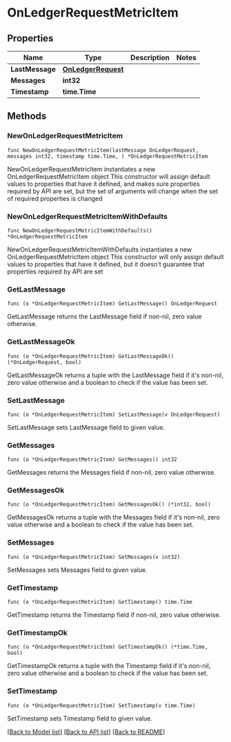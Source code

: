 # OnLedgerRequestMetricItem

## Properties

Name | Type | Description | Notes
------------ | ------------- | ------------- | -------------
**LastMessage** | [**OnLedgerRequest**](OnLedgerRequest.md) |  | 
**Messages** | **int32** |  | 
**Timestamp** | **time.Time** |  | 

## Methods

### NewOnLedgerRequestMetricItem

`func NewOnLedgerRequestMetricItem(lastMessage OnLedgerRequest, messages int32, timestamp time.Time, ) *OnLedgerRequestMetricItem`

NewOnLedgerRequestMetricItem instantiates a new OnLedgerRequestMetricItem object
This constructor will assign default values to properties that have it defined,
and makes sure properties required by API are set, but the set of arguments
will change when the set of required properties is changed

### NewOnLedgerRequestMetricItemWithDefaults

`func NewOnLedgerRequestMetricItemWithDefaults() *OnLedgerRequestMetricItem`

NewOnLedgerRequestMetricItemWithDefaults instantiates a new OnLedgerRequestMetricItem object
This constructor will only assign default values to properties that have it defined,
but it doesn't guarantee that properties required by API are set

### GetLastMessage

`func (o *OnLedgerRequestMetricItem) GetLastMessage() OnLedgerRequest`

GetLastMessage returns the LastMessage field if non-nil, zero value otherwise.

### GetLastMessageOk

`func (o *OnLedgerRequestMetricItem) GetLastMessageOk() (*OnLedgerRequest, bool)`

GetLastMessageOk returns a tuple with the LastMessage field if it's non-nil, zero value otherwise
and a boolean to check if the value has been set.

### SetLastMessage

`func (o *OnLedgerRequestMetricItem) SetLastMessage(v OnLedgerRequest)`

SetLastMessage sets LastMessage field to given value.


### GetMessages

`func (o *OnLedgerRequestMetricItem) GetMessages() int32`

GetMessages returns the Messages field if non-nil, zero value otherwise.

### GetMessagesOk

`func (o *OnLedgerRequestMetricItem) GetMessagesOk() (*int32, bool)`

GetMessagesOk returns a tuple with the Messages field if it's non-nil, zero value otherwise
and a boolean to check if the value has been set.

### SetMessages

`func (o *OnLedgerRequestMetricItem) SetMessages(v int32)`

SetMessages sets Messages field to given value.


### GetTimestamp

`func (o *OnLedgerRequestMetricItem) GetTimestamp() time.Time`

GetTimestamp returns the Timestamp field if non-nil, zero value otherwise.

### GetTimestampOk

`func (o *OnLedgerRequestMetricItem) GetTimestampOk() (*time.Time, bool)`

GetTimestampOk returns a tuple with the Timestamp field if it's non-nil, zero value otherwise
and a boolean to check if the value has been set.

### SetTimestamp

`func (o *OnLedgerRequestMetricItem) SetTimestamp(v time.Time)`

SetTimestamp sets Timestamp field to given value.



[[Back to Model list]](../README.md#documentation-for-models) [[Back to API list]](../README.md#documentation-for-api-endpoints) [[Back to README]](../README.md)


